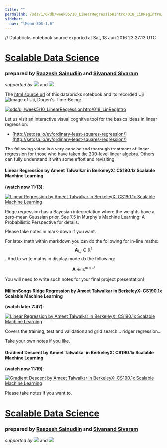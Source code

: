 ```yaml
---
title: ""
permalink: /sds/1/6/db/week05/10_LinearRegressionIntro/018_LinRegIntro/
sidebar:
  nav: "lMenu-SDS-1.6"
---
```


// Databricks notebook source exported at Sat, 18 Jun 2016 23:27:13 UTC


# [Scalable Data Science](http://www.math.canterbury.ac.nz/~r.sainudiin/courses/ScalableDataScience/)


### prepared by [Raazesh Sainudiin](https://nz.linkedin.com/in/raazesh-sainudiin-45955845) and [Sivanand Sivaram](https://www.linkedin.com/in/sivanand)

*supported by* [![](https://raw.githubusercontent.com/raazesh-sainudiin/scalable-data-science/master/images/databricks_logoTM_200px.png)](https://databricks.com/)
and 
[![](https://raw.githubusercontent.com/raazesh-sainudiin/scalable-data-science/master/images/AWS_logoTM_200px.png)](https://www.awseducate.com/microsite/CommunitiesEngageHome)





The [html source url](https://raw.githubusercontent.com/raazesh-sainudiin/scalable-data-science/master/db/week5/10_LinearRegressionIntro/018_LinRegIntro.html) of this databricks notebook and its recorded Uji ![Image of Uji, Dogen's Time-Being](https://raw.githubusercontent.com/raazesh-sainudiin/scalable-data-science/master/images/UjiTimeBeingDogen.png "uji"):

[![sds/uji/week5/10_LinearRegressionIntro/018_LinRegIntro](http://img.youtube.com/vi/y6F-e6m1m2s/0.jpg)](https://www.youtube.com/v/y6F-e6m1m2s?rel=0&autoplay=1&modestbranding=1&start=2635&end=3918)





Let us visit an interactive visual cognitive tool for the basics ideas in linear regression:
* [http://setosa.io/ev/ordinary-least-squares-regression/](http://setosa.io/ev/ordinary-least-squares-regression/)

The following video is a very concise and thorough treatment of linear regression for those who have taken the 200-level linear algebra. Others can fully understand it with some effort and revisiting. 





#### Linear Regression by Ameet Talwalkar in BerkeleyX: CS190.1x Scalable Machine Learning
**(watch now 11:13)**:

[![Linear Regression by Ameet Talwalkar in BerkeleyX: CS190.1x Scalable Machine Learning](http://img.youtube.com/vi/0wcMCQ8SyZM/0.jpg)](https://www.youtube.com/v/0wcMCQ8SyZM?rel=0&autoplay=1&modestbranding=1&start=1)





Ridge regression has a Bayesian interpretation where the weights have a zero-mean Gaussian prior. See 7.5 in Murphy's Machine Learning: A Probabilistic Perspective for details.





Please take notes in mark-down if you want.

For latex math within markdown you can do the following for in-line maths: $$ \mathbf{A}_{i,j} \in \mathbb{R}^1 $$. And to write maths in display mode do the following:

$$\mathbf{A} \in \mathbb{R}^{m \times d} $$

You will need to write such notes for your final project presentation!





#### MillonSongs Ridge Regression by Ameet Talwalkar in BerkeleyX: CS190.1x Scalable Machine Learning
**(watch later 7:47)**:

[![Linear Regression by Ameet Talwalkar in BerkeleyX: CS190.1x Scalable Machine Learning](http://img.youtube.com/vi/iS2QxI57OJs/0.jpg)](https://www.youtube.com/v/iS2QxI57OJs?rel=0&autoplay=1&modestbranding=1&start=1)


Covers the training, test and validation and grid search... ridger regression...





Take your own notes if you like.





#### Gradient Descent by Ameet Talwalkar in BerkeleyX: CS190.1x Scalable Machine Learning
**(watch now 11:19)**:

[![Gradient Descent by Ameet Talwalkar in BerkeleyX: CS190.1x Scalable Machine Learning](http://img.youtube.com/vi/9AZYy36qLqU/0.jpg)](https://www.youtube.com/v/9AZYy36qLqU?rel=0&autoplay=1&modestbranding=1&start=1)





Please take notes if you want to.






# [Scalable Data Science](http://www.math.canterbury.ac.nz/~r.sainudiin/courses/ScalableDataScience/)


### prepared by [Raazesh Sainudiin](https://nz.linkedin.com/in/raazesh-sainudiin-45955845) and [Sivanand Sivaram](https://www.linkedin.com/in/sivanand)

*supported by* [![](https://raw.githubusercontent.com/raazesh-sainudiin/scalable-data-science/master/images/databricks_logoTM_200px.png)](https://databricks.com/)
and 
[![](https://raw.githubusercontent.com/raazesh-sainudiin/scalable-data-science/master/images/AWS_logoTM_200px.png)](https://www.awseducate.com/microsite/CommunitiesEngageHome)
